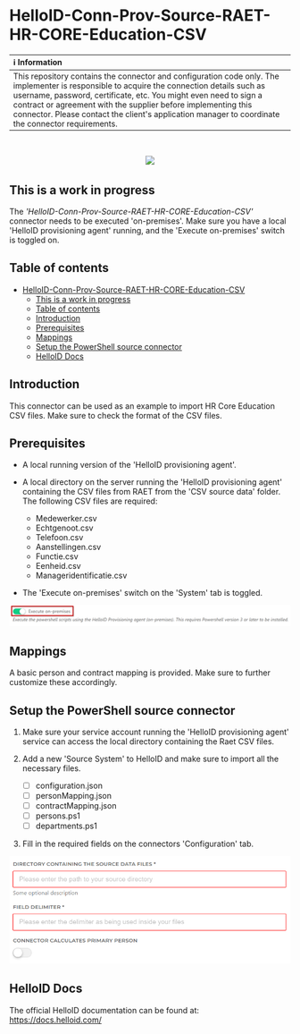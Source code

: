 # HelloID-Conn-Prov-Source-RAET-HR-CORE-Education-CSV

| :information_source: Information |
|:---------------------------|
| This repository contains the connector and configuration code only. The implementer is responsible to acquire the connection details such as username, password, certificate, etc. You might even need to sign a contract or agreement with the supplier before implementing this connector. Please contact the client's application manager to coordinate the connector requirements.       |
<br />
<p align="center">
  <img src="https://www.tools4ever.nl/connector-logos/vismaraet-logo.png" width="500">
</p>

## This is a work in progress

The _'HelloID-Conn-Prov-Source-RAET-HR-CORE-Education-CSV'_ connector needs to be executed 'on-premises'. Make sure you have a local 'HelloID provisioning agent' running, and the 'Execute on-premises' switch is toggled on.

## Table of contents

- [HelloID-Conn-Prov-Source-RAET-HR-CORE-Education-CSV](#helloid-conn-prov-source-raet-hr-core-education-csv)
  - [This is a work in progress](#this-is-a-work-in-progress)
  - [Table of contents](#table-of-contents)
  - [Introduction](#introduction)
  - [Prerequisites](#prerequisites)
  - [Mappings](#mappings)
  - [Setup the PowerShell source connector](#setup-the-powershell-source-connector)
  - [HelloID Docs](#helloid-docs)

## Introduction

This connector can be used as an example to import HR Core Education CSV files. Make sure to check the format of the CSV files. 

## Prerequisites

- A local running version of the 'HelloID provisioning agent'.

- A local directory on the server running the 'HelloID provisioning agent' containing the CSV files from RAET from the 'CSV source data' folder. The following CSV files are required: 
  - Medewerker.csv
  - Echtgenoot.csv
  - Telefoon.csv
  - Aanstellingen.csv
  - Functie.csv
  - Eenheid.csv
  - Manageridentificatie.csv

- The 'Execute on-premises' switch on the 'System' tab is toggled.

![image](./assets/hid.png)

## Mappings

A basic person and contract mapping is provided. Make sure to further customize these accordingly.

## Setup the PowerShell source connector

1. Make sure your service account running the 'HelloID provisioning agent' service can access the local directory containing the Raet CSV files.

2. Add a new 'Source System' to HelloID and make sure to import all the necessary files.

    - [ ] configuration.json
    - [ ] personMapping.json
    - [ ] contractMapping.json
    - [ ] persons.ps1
    - [ ] departments.ps1

3. Fill in the required fields on the connectors 'Configuration' tab.

![image](./assets/config.png)

## HelloID Docs
The official HelloID documentation can be found at: https://docs.helloid.com/
